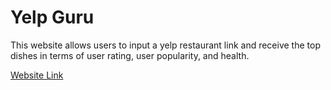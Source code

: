 
# Yelp Guru
This website allows users to input a yelp restaurant link and receive the top dishes in terms of user rating, user popularity, and health. 

[Website Link](https://Yelp-Guru.nicholaskann1.repl.co)
